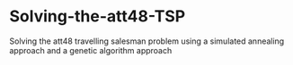 # Solving-the-att48-TSP
Solving the att48 travelling salesman problem using a simulated annealing approach and a genetic algorithm approach
